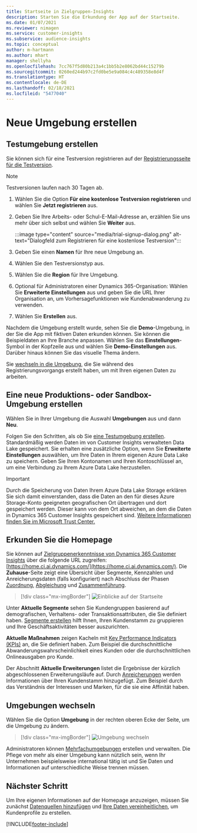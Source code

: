 ```yaml
---
title: Startseite in Zielgruppen-Insights
description: Starten Sie die Erkundung der App auf der Startseite.
ms.date: 01/07/2021
ms.reviewer: nimagen
ms.service: customer-insights
ms.subservice: audience-insights
ms.topic: conceptual
author: m-hartmann
ms.author: mhart
manager: shellyha
ms.openlocfilehash: 7cc767f5d80b213a4c1bb5b2e8062bd44c15279b
ms.sourcegitcommit: 0260ed244b97c2fd0be5e9a084c4c489358e8d4f
ms.translationtype: HT
ms.contentlocale: de-DE
ms.lasthandoff: 02/18/2021
ms.locfileid: "5477040"
---
```

# <a name="create-a-new-environment"></a>Neue Umgebung erstellen

## <a name="create-a-trial-environment"></a>Testumgebung erstellen

Sie können sich für eine Testversion registrieren auf der [Registrierungsseite für die Testversion](https://dynamics.microsoft.com/get-started/free-trial/?appname=customerinsights). 

> [!NOTE]
> Testversionen laufen nach 30 Tagen ab.

1. Wählen Sie die Option **Für eine kostenlose Testversion registrieren** und wählen Sie **Jetzt registrieren** aus.

1. Geben Sie Ihre Arbeits- oder Schul-E-Mail-Adresse an, erzählen Sie uns mehr über sich selbst und wählen Sie **Weiter** aus.

   :::image type="content" source="media/trial-signup-dialog.png" alt-text="Dialogfeld zum Registrieren für eine kostenlose Testversion":::

1. Geben Sie einen **Namen** für Ihre neue Umgebung an. 

1. Wählen Sie den Testversionstyp aus.

1. Wählen Sie die **Region** für Ihre Umgebung.

1. Optional für Administratoren einer Dynamics 365-Organisation: Wählen Sie **Erweiterte Einstellungen** aus und geben Sie die URL Ihrer Organisation an, um Vorhersagefunktionen wie Kundenabwanderung zu verwenden.

1. Wählen Sie **Erstellen** aus. 

Nachdem die Umgebung erstellt wurde, sehen Sie die **Demo**-Umgebung, in der Sie die App mit fiktiven Daten erkunden können. Sie können die Beispieldaten an Ihre Branche anpassen. Wählen Sie das **Einstellungen**-Symbol in der Kopfzeile aus und wählen Sie **Demo-Einstellungen** aus. Darüber hinaus können Sie das visuelle Thema ändern. 

Sie [wechseln in die Umgebung](#switch-environments), die Sie während des Registrierungsvorgangs erstellt haben, um mit Ihren eigenen Daten zu arbeiten.

## <a name="create-a-new-production-or-sandbox-environment"></a>Eine neue Produktions- oder Sandbox-Umgebung erstellen

Wählen Sie in Ihrer Umgebung die Auswahl **Umgebungen** aus und dann **Neu**.

Folgen Sie den Schritten, als ob Sie [eine Testumgebung erstellen](#create-a-trial-environment). Standardmäßig werden Daten im von Customer Insights verwalteten Data Lake gespeichert. Sie erhalten eine zusätzliche Option, wenn Sie **Erweiterte Einstellungen** auswählen, um Ihre Daten in Ihrem eigenen Azure Data Lake zu speichern. Geben Sie Ihren Kontonamen und Ihren Kontoschlüssel an, um eine Verbindung zu Ihrem Azure Data Lake herzustellen. 

> [!IMPORTANT]
> Durch die Speicherung von Daten Ihrem Azure Data Lake Storage erklären Sie sich damit einverstanden, dass die Daten an den für dieses Azure Storage-Konto geeigneten geografischen Ort übertragen und dort gespeichert werden. Dieser kann von dem Ort abweichen, an dem die Daten in Dynamics 365 Customer Insights gespeichert sind. [Weitere Informationen finden Sie im Microsoft Trust Center.](https://www.microsoft.com/trust-center)

## <a name="explore-the-home-page"></a>Erkunden Sie die Homepage

Sie können auf [Zielgruppenerkenntnisse von Dynamics 365 Customer Insights](https://home.ci.ai.dynamics.com/) über die folgende URL zugreifen: [https://home.ci.ai.dynamics.com/](https://home.ci.ai.dynamics.com/).
Die **Zuhause**-Seite zeigt eine Übersicht über Segmente, Kennzahlen und Anreicherungsdaten (falls konfiguriert) nach Abschluss der Phasen [Zuordnung](map-entities.md), [Abgleichung](match-entities.md) und [Zusammenführung](merge-entities.md).

> [!div class="mx-imgBorder"] 
> ![Einblicke auf der Startseite](media/home-page-insights.png "Einblicke auf der Startseite")

Unter **Aktuelle Segmente** sehen Sie Kundengruppen basierend auf demografischen, Verhaltens- oder Transaktionsattributen, die Sie definiert haben. [Segmente erstellen](segments.md) hilft Ihnen, Ihren Kundenstamm zu gruppieren und Ihre Geschäftsaktivitäten besser auszurichten.

**Aktuelle Maßnahmen** zeigen Kacheln mit [Key Performance Indicators (KPIs)](measures.md) an, die Sie definiert haben. Zum Beispiel die durchschnittliche Abwanderungswahrscheinlichkeit eines Kunden oder die durchschnittlichen Onlineausgaben pro Kunde.

Der Abschnitt **Aktuelle Erweiterungen** listet die Ergebnisse der kürzlich abgeschlossenen Erweiterungsläufe auf. Durch [Anreicherungen](enrichment-hub.md) werden Informationen über Ihren Kundenstamm hinzugefügt. Zum Beispiel durch das Verständnis der Interessen und Marken, für die sie eine Affinität haben.

## <a name="switch-environments"></a>Umgebungen wechseln

Wählen Sie die Option **Umgebung** in der rechten oberen Ecke der Seite, um die Umgebung zu ändern.

> [!div class="mx-imgBorder"] 
> ![Umgebung wechseln](media/home-page-environment-switcher.png "Umgebung wechseln")

Administratoren können [Mehrfachumgebungen](manage-environments.md) erstellen und verwalten. Die Pflege von mehr als einer Umgebung kann nützlich sein, wenn Ihr Unternehmen beispielsweise international tätig ist und Sie Daten und Informationen auf unterschiedliche Weise trennen müssen.

## <a name="next-step"></a>Nächster Schritt

Um Ihre eigenen Informationen auf der Homepage anzuzeigen, müssen Sie zunächst [Datenquellen hinzufügen](data-sources.md) und [Ihre Daten vereinheitlichen](data-unification.md), um Kundenprofile zu erstellen.


[!INCLUDE[footer-include](../includes/footer-banner.md)]